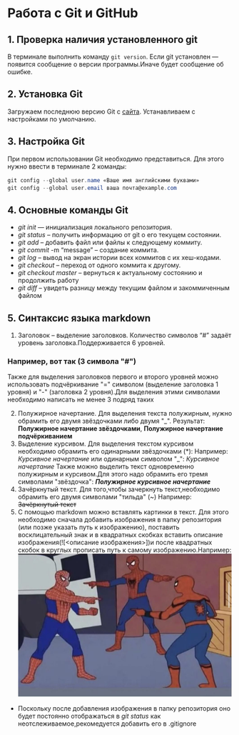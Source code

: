 # Работа с Git и GitHub
## 1. Проверка наличия установленного git
В терминале выполнить команду `git version`.
Если git установлен — появится сообщение о версии программы.Иначе будет сообщение об ошибке.
## 2. Установка Git
Загружаем последнюю версию Git с [сайта](https://git-scm.com/downloads). Устанавливаем с настройками по умолчанию.
## 3. Настройка Git
При первом использовании Git необходимо представиться.
Для этого нужно ввести в терминале 2 команды:
```C#
git config --global user.name «Ваше имя английскими буквами»
git config --global user.email ваша почта@example.com
```
## 4. Основные команды Git

* *git init* —  инициализация локального репозитория.
* *git status* – получить информацию от git о его текущем состоянии.
* *git add* – добавить файл или файлы к следующему коммиту.
* *git commit* -m “message” – создание коммита.
* *git log* – вывод на экран истории всех коммитов с их хеш-кодами.
* *git checkout* – переход от одного коммита к другому.
* *git checkout master* – вернуться к актуальному состоянию и продолжить работу
* *git diff* – увидеть разницу между текущим файлом и закоммиченным файлом

## 5. Синтаксис языка markdown

1. Заголовок – выделение заголовков. Количество символов “#” задаёт уровень заголовка.Поддерживается 6 уровней.

### Например, вот так (3 символа "#")

Также для выделения заголовков первого и второго уровней можно использовать подчёркивание "=" символом (выделение заголовка 1 уровня) и "-" (заголовка 2 уровня).Для выделения этими символами необходимо написать не менее 3 подряд таких

2. Полужирное начертание. Для выделения текста полужирным, нужно обрамить его двумя звёздочками либо двумя "_". Результат: **Полужирное начертание звёздочками**, __Полужирное начертание подчёркиванием__
3. Выделение курсивом. Для выделения текстом курсивом необходимо обрамить его одинарными звёздочками (*):
 Например: *Курсивное начертание* или одинарным символом "_": _Курсивное начертание_
 Также можно выделить текст одновременно полужирным и курсивом.Для этого надо обрамить его тремя символами "звёздочка":
 ***Полужирное курсивное начертание***
4. Зачёркнутый текст. Для того,чтобы зачеркнуть текст,необходимо обрамить его двумя символами "тильда" (~) Например: ~~Зачёркнутый текст~~
5. С помощью markdown можно вставлять картинки в текст. Для этого необходимо сначала добавить изображения в папку репозитория (или позже указать путь к изображению), поставить восклицательный знак и в квадратных скобках вставить описание изображения(![<описание изображения>])и после квадратных скобок в круглых прописать путь к самому изображению.Например:
![spiderman](/Spider-meme.JPG)
* Поскольку после добавления изображения в папку репозитория оно будет постоянно отображаться в *git status* как неотслеживаемое,рекомедуется добавить его в .gitignore